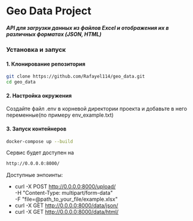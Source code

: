 # Geo Data Project

##### _API для загрузки данных из файлов Excel и отображения их в различных форматах (JSON, HTML)_


### Установка и запуск

#### 1. Клонирование репозитория

```sh
git clone https://github.com/Rafayel114/geo_data.git
cd geo_data
```

#### 2. Настройка окружения
Создайте файл .env в корневой директории проекта и добавьте в него переменные(по примеру env_example.txt)

#### 3. Запуск контейнеров
```sh
docker-compose up --build
```

Сервис будет доступен на
```sh
http://0.0.0.0:8000/
```


Доступные энпоинты:

- curl -X POST http://0.0.0.0:8000/upload/ \
     -H "Content-Type: multipart/form-data" \
     -F "file=@path_to_your_file/example.xlsx"
- curl -X GET http://0.0.0.0:8000/data/json/
- curl -X GET http://0.0.0.0:8000/data/html/